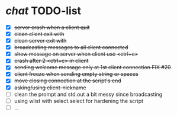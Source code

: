 # _chat_ TODO-list

- [x] ~~server crash when a client quit~~
- [x] ~~clean client exit with <ctrl-c>~~
- [x] ~~clean server exit with <ctrl-c>~~
- [x] ~~broadcasting messages to all client connected~~
- [x] ~~show message on server when client use <ctrl+c>~~
- [x] ~~crash after 2 <ctrl+c> in client~~
- [x] ~~sending welcome message only at 1st client connection FIX #20~~
- [x] ~~client freeze when sending empty string or spaces~~
- [x] ~~move closing connection at the script's end~~
- [x] ~~asking/using client-nickname~~
- [ ] clean the prompt and std.out a bit messy since broadcasting
- [ ] using wlist with select.select for hardening the script
- [ ] …
